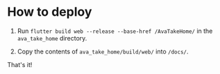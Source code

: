 # How to deploy

1) Run `flutter build web --release --base-href /AvaTakeHome/` in the `ava_take_home` directory.

2) Copy the contents of `ava_take_home/build/web/` into `/docs/`.

That's it!